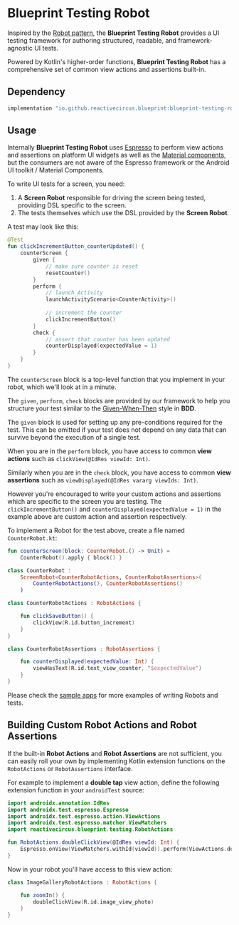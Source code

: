 # Blueprint Testing Robot

Inspired by the [Robot pattern][testing-robot-article], the **Blueprint Testing Robot** provides a UI testing framework for authoring structured, readable, and framework-agnostic UI tests.

Powered by Kotlin's higher-order functions, **Blueprint Testing Robot** has a comprehensive set of common view actions and assertions built-in.  
  
## Dependency

```groovy
implementation "io.github.reactivecircus.blueprint:blueprint-testing-robot:${blueprint_version}"
```

## Usage

Internally **Blueprint Testing Robot** uses [Espresso][espresso] to perform view actions and assertions on platform UI widgets as well as the [Material components][material-components], but the consumers are not aware of the Espresso framework or the Android UI toolkit / Material Components.

To write UI tests for a screen, you need:

1. A **Screen Robot** responsible for driving the screen being tested, providing DSL specific to the screen.
2. The tests themselves which use the DSL provided by the **Screen Robot**.

A test may look like this:

```kotlin
@Test
fun clickIncrementButton_counterUpdated() {
    counterScreen {
        given {
            // make sure counter is reset
            resetCounter()
        }
        perform {
            // launch Activity
            launchActivityScenario<CounterActivity>()
            
            // increment the counter
            clickIncrementButton()
        }
        check {
            // assert that counter has been updated
            counterDisplayed(expectedValue = 1)
        }
    }
}
```

The `counterScreen` block is a top-level function that you implement in your robot, which we'll look at in a minute.  

The `given`, `perform`, `check` blocks are provided by our framework to help you structure your test similar to the [Given-When-Then][given-when-then] style in **BDD**.

The `given` block is used for setting up any pre-conditions required for the test. This can be omitted if your test does not depend on any data that can survive beyond the execution of a single test.

When you are in the `perform` block, you have access to common **view actions** such as `clickView(@IdRes viewId: Int)`.

Similarly when you are in the `check` block, you have access to common **view assertions** such as `viewDisplayed(@IdRes vararg viewIds: Int)`.

However you're encouraged to write your custom actions and assertions which are specific to the screen you are testing. The `clickIncrementButton()` and `counterDisplayed(expectedValue = 1)` in the example above are custom action and assertion respectively.

To implement a Robot for the test above, create a file named `CounterRobot.kt`:

```kotlin
fun counterScreen(block: CounterRobot.() -> Unit) =
    CounterRobot().apply { block() }

class CounterRobot :
    ScreenRobot<CounterRobotActions, CounterRobotAssertions>(
        CounterRobotActions(), CounterRobotAssertions()
    )

class CounterRobotActions : RobotActions {

    fun clickSaveButton() {
        clickView(R.id.button_increment)
    }
}

class CounterRobotAssertions : RobotAssertions {

    fun counterDisplayed(expectedValue: Int) {
        viewHasText(R.id.text_view_counter, "$expectedValue")
    }
}
```

Please check the [sample apps][samples] for more examples of writing Robots and tests.

## Building Custom Robot Actions and Robot Assertions

If the built-in **Robot Actions** and **Robot Assertions** are not sufficient, you can easily roll your own by implementing Kotlin extension functions on the `RobotActions` or `RobotAssertions` interface.

For example to implement a **double tap** view action, define the following extension function in your `androidTest` source:

```kotlin
import androidx.annotation.IdRes
import androidx.test.espresso.Espresso
import androidx.test.espresso.action.ViewActions
import androidx.test.espresso.matcher.ViewMatchers
import reactivecircus.blueprint.testing.RobotActions

fun RobotActions.doubleClickView(@IdRes viewId: Int) {
    Espresso.onView(ViewMatchers.withId(viewId)).perform(ViewActions.doubleClick())
}
```

Now in your robot you'll have access to this view action:

```kotlin
class ImageGalleryRobotActions : RobotActions {

    fun zoomIn() {
        doubleClickView(R.id.image_view_photo)
    }
}
```

[testing-robot-article]: https://academy.realm.io/posts/kau-jake-wharton-testing-robots/
[espresso]: https://developer.android.com/training/testing/espresso 
[material-components]: https://github.com/material-components/material-components-android
[given-when-then]: https://martinfowler.com/bliki/GivenWhenThen.html
[samples]: ../samples/
